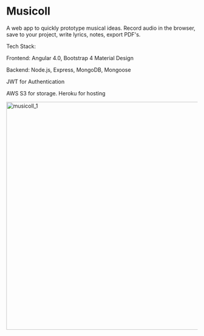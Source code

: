# Musicoll

A web app to quickly prototype musical ideas. Record audio in the browser, save to your project, write lyrics, notes, export PDF's. 

Tech Stack:

Frontend: Angular 4.0, Bootstrap 4 Material Design

Backend: Node.js, Express, MongoDB, Mongoose

JWT for Authentication 

AWS S3 for storage. Heroku for hosting

<img src="https://media.giphy.com/media/47K2ltijuw5ACOIVsT/giphy.gif" style="width: 600px;" alt="musicoll_1" border="0">
